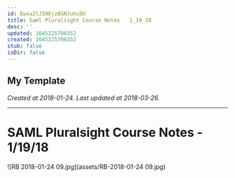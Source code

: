```yaml
---
id: Ewxa2lJ396jz8GNJuhcDU
title: Saml Pluralsight Course Notes   1_19_18
desc: ''
updated: 1645225706352
created: 1645225706352
stub: false
isDir: false
---
```

My Template
---

_Created at 2018-01-24._
_Last updated at 2018-03-26._




---

# SAML Pluralsight Course Notes - 1/19/18


![RB 2018-01-24 09.jpg](assets/RB-2018-01-24 09.jpg)

